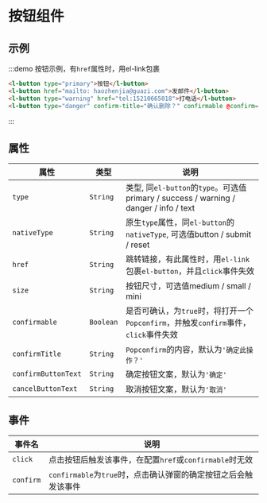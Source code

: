 # 按钮组件

## 示例

:::demo 按钮示例，有`href`属性时，用el-link包裹
```html
<l-button type="primary">按钮</l-button>
<l-button href="mailto: haozhenjia@guazi.com">发邮件</l-button>
<l-button type="warning" href="tel:15210665018">打电话</l-button>
<l-button type="danger" confirm-title="确认删除？" confirmable @confirm="console.log(123)">删除</l-button>
```
:::

## 属性

| 属性 | 类型 | 说明 |
| -- | -- | -- |
|`type` | `String`| 类型, 同`el-button`的`type`。可选值primary / success / warning / danger / info / text |
|`nativeType` | `String`| 原生`type`属性，同`el-button`的`nativeType`, 可选值button / submit / reset |
|`href` | `String`| 跳转链接，有此属性时，用`el-link`包裹`el-button`，并且`click`事件失效 |
|`size` | `String`| 按钮尺寸，可选值medium / small / mini |
|`confirmable` | `Boolean`| 是否可确认，为`true`时，将打开一个`Popconfirm`，并触发`confirm`事件，`click`事件失效 |
|`confirmTitle` | `String`| `Popconfirm`的内容，默认为`'确定此操作？'` |
|`confirmButtonText` | `String`| 确定按钮文案，默认为`'确定'` |
|`cancelButtonText` | `String`| 取消按钮文案，默认为`'取消'` |

## 事件

| 事件名  | 说明 |
| -- |  -- |
|`click` | 点击按钮后触发该事件，在配置`href`或`confirmable`时无效 |
|`confirm` | `confirmable`为`true`时，点击确认弹窗的确定按钮之后会触发该事件 |